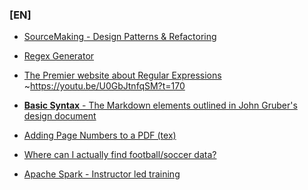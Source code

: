 ### [EN]
- [SourceMaking - Design Patterns & Refactoring](https://sourcemaking.com/)
  
- [Regex Generator](https://regex.help/)
- [The Premier website about Regular Expressions](https://www.regular-expressions.info/) ~https://youtu.be/U0GbJtnfqSM?t=170  
  
- [**Basic Syntax** -
The Markdown elements outlined in John Gruber's design document](https://www.markdownguide.org/basic-syntax/)

- [Adding Page Numbers to a PDF (tex)](https://forums.linuxmint.com/viewtopic.php?p=1201936#p1201936)

- [Where can I actually find football/soccer data?](https://github.com/jokecamp/jokecamp.com/blob/master/_posts/2014-03-08-guide-to-football-and-soccer-data-and-apis.markdown)

- [Apache Spark - Instructor led training](https://academy.databricks.com/instructor-led-training/DB095)
